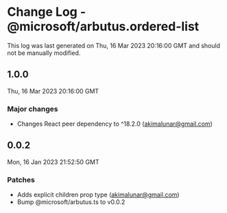# Change Log - @microsoft/arbutus.ordered-list

This log was last generated on Thu, 16 Mar 2023 20:16:00 GMT and should not be manually modified.

<!-- Start content -->

## 1.0.0

Thu, 16 Mar 2023 20:16:00 GMT

### Major changes

- Changes React peer dependency to ^18.2.0 (akimalunar@gmail.com)

## 0.0.2

Mon, 16 Jan 2023 21:52:50 GMT

### Patches

- Adds explicit children prop type (akimalunar@gmail.com)
- Bump @microsoft/arbutus.ts to v0.0.2
